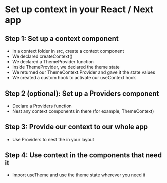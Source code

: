 # Set up context in your React / Next app

## Step 1: Set up a context component

- In a context folder in src, create a context component
- We declared createContext()
- We declared a ThemeProvider function
- Inside ThemeProvider, we declared the theme state
- We returned our ThemeContext.Provider and gave it the state values
- We created a custom hook to activate our useContext hook

## Step 2 (optional): Set up a Providers component

- Declare a Providers function
- Nest any context components in there (for example, ThemeContext)

## Step 3: Provide our context to our whole app

- Use Providers to nest the <body> in your layout

## Step 4: Use context in the components that need it

- Import useTheme and use the theme state wherever you need it